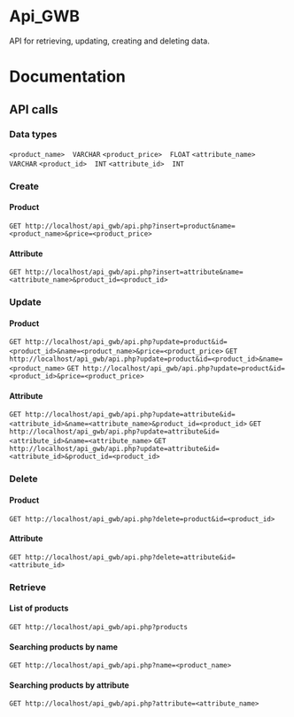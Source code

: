 # Api_GWB

API for retrieving, updating, creating and deleting data.

# Documentation

## API calls

### Data types 
`<product_name>  VARCHAR`
`<product_price>  FLOAT`
`<attribute_name>  VARCHAR`
`<product_id>  INT`
`<attribute_id>  INT`

### Create

#### Product
`GET http://localhost/api_gwb/api.php?insert=product&name=<product_name>&price=<product_price>`

#### Attribute
`GET http://localhost/api_gwb/api.php?insert=attribute&name=<attribute_name>&product_id=<product_id>`


### Update

#### Product

`GET http://localhost/api_gwb/api.php?update=product&id=<product_id>&name=<product_name>&price=<product_price>`
`GET http://localhost/api_gwb/api.php?update=product&id=<product_id>&name=<product_name>`
`GET http://localhost/api_gwb/api.php?update=product&id=<product_id>&price=<product_price>`

#### Attribute
`GET http://localhost/api_gwb/api.php?update=attribute&id=<attribute_id>&name=<attribute_name>&product_id=<product_id>`
`GET http://localhost/api_gwb/api.php?update=attribute&id=<attribute_id>&name=<attribute_name>`
`GET http://localhost/api_gwb/api.php?update=attribute&id=<attribute_id>&product_id=<product_id>`


### Delete

#### Product
`GET http://localhost/api_gwb/api.php?delete=product&id=<product_id>`

#### Attribute
`GET http://localhost/api_gwb/api.php?delete=attribute&id=<attribute_id>`


### Retrieve

#### List of products

`GET http://localhost/api_gwb/api.php?products`

#### Searching products by name

`GET http://localhost/api_gwb/api.php?name=<product_name>`

#### Searching products by attribute

`GET http://localhost/api_gwb/api.php?attribute=<attribute_name>`



